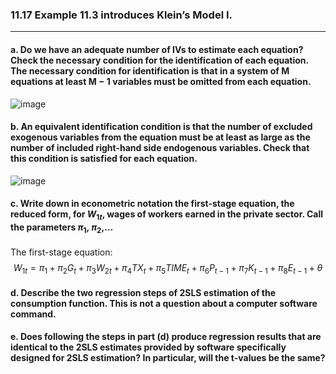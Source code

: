 ### 11.17 Example 11.3 introduces Klein’s Model I.

---
#### a. Do we have an adequate number of IVs to estimate each equation? Check the necessary condition for the identification of each equation. The necessary condition for identification is that in a system of M equations at least M − 1 variables must be omitted from each equation.

![image](https://github.com/user-attachments/assets/f039ce81-731c-4318-bb5e-359cf70bc010)

#### b. An equivalent identification condition is that the number of excluded exogenous variables from the equation must be at least as large as the number of included right-hand side endogenous variables. Check that this condition is satisfied for each equation.

![image](https://github.com/user-attachments/assets/dfa7d2ef-6cc1-4464-b4db-438b0a438c36)

#### c. Write down in econometric notation the first-stage equation, the reduced form, for $W_{1t}$, wages of workers earned in the private sector. Call the parameters $\pi_1$, $\pi_2$,…

The first-stage equation:
$$
W_{1t} = \pi_1 + \pi_2 G_t + \pi_3 W_{2t} + \pi_4 TX_{t} + \pi_5 TIME_{t} + \pi_6 P_{t-1} + \pi_7 K_{t-1} + \pi_8 E_{t-1} + \theta
$$

#### d. Describe the two regression steps of 2SLS estimation of the consumption function. This is not a question about a computer software command.

#### e. Does following the steps in part (d) produce regression results that are identical to the 2SLS estimates provided by software specifically designed for 2SLS estimation? In particular, will the t-values be the same?
